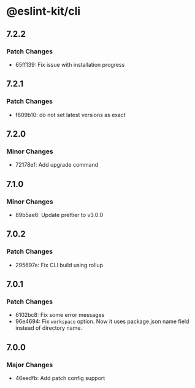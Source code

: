 # @eslint-kit/cli

## 7.2.2

### Patch Changes

- 65ff139: Fix issue with installation progress

## 7.2.1

### Patch Changes

- f809b10: do not set latest versions as exact

## 7.2.0

### Minor Changes

- 72178ef: Add upgrade command

## 7.1.0

### Minor Changes

- 89b5ae6: Update prettier to v3.0.0

## 7.0.2

### Patch Changes

- 295697e: Fix CLI build using rollup

## 7.0.1

### Patch Changes

- 6102bc8: Fix some error messages
- 96e4694: Fix `workspace` option. Now it uses package.json name field instead of directory name.

## 7.0.0

### Major Changes

- 46eedfb: Add patch config support
